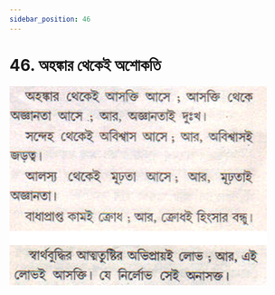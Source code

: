 ```yaml
---
sidebar_position: 46
---
```



# 46.   অহঙ্কার থেকেই অশোকতি

![অহঙ্কার থেকেই অশোকতি](../../../static/img/bengali/verse46.png)